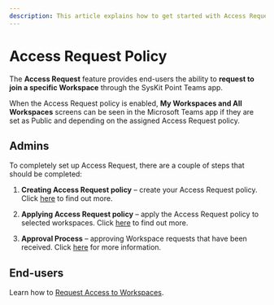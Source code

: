 ```yaml
---
description: This article explains how to get started with Access Request in SysKit Point. 
---
```


#  Access Request Policy

The **Access Request** feature provides end-users the ability to **request to join a specific Workspace** through the SysKit Point Teams app. 

When the Access Request policy is enabled, **My Workspaces and All Workspaces** screens can be seen in the Microsoft Teams app if they are set as Public and depending on the assigned Access Request policy. 

## Admins 

To completely set up Access Request, there are a couple of steps that should be completed: 

1) **Creating Access Request policy** – create your Access Request policy. Click [here](create-access-request.md) to find out more.

2) **Applying Access Request policy** –  apply the Access Request policy to selected workspaces. Click [here](apply-access-request.md) to find out more.

3) **Approval Process** – approving Workspace requests that have been received. Click [here](approval-process.md) for more information.

## End-users 

Learn how to [Request Access to Workspaces](../../point-collaborators/request-workspace-access.md).
